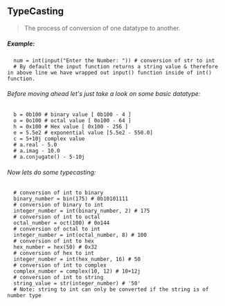## TypeCasting
> The process of conversion of one datatype to another.

##### Example:
      num = int(input("Enter the Number: ")) # conversion of str to int
      # By default the input function returns a string value & therefore in above line we have wrapped out input() function inside of int() function.
    
###### Before moving ahead let's just take a look on some basic datatype:

      b = 0b100 # binary value [ 0b100 - 4 ]
      o = 0o100 # octal value [ 0o100 - 64 ]
      h = 0x100 # Hex value [ 0x100 - 256 ]
      e = 5.5e2 # exponential value [5.5e2 - 550.0]
      c = 5+10j complex value
      # a.real - 5.0
      # a.imag - 10.0
      # a.conjugate() - 5-10j

###### Now lets do some typecasting:
      
      # conversion of int to binary
      binary_number = bin(175) # 0b10101111
      # conversion of binary to int
      integer_number = int(binary_number, 2) # 175
      # conversion of int to octal
      octal_number = oct(100) # 0o144
      # conversion of octal to int
      integer_number = int(octal_number, 8) # 100
      # conversion of int to hex
      hex_number = hex(50) # 0x32
      # conversion of hex to int
      integer_number = int(hex_number, 16) # 50
      # conversion of int to complex
      complex_number = complex(10, 12) # 10+12j
      # conversion of int to string
      string_value = str(integer_number) # '50' 
      # Note: string to int can only be converted if the string is of number type
      
